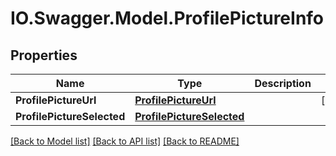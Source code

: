 # IO.Swagger.Model.ProfilePictureInfo
## Properties

Name | Type | Description | Notes
------------ | ------------- | ------------- | -------------
**ProfilePictureUrl** | [**ProfilePictureUrl**](ProfilePictureUrl.md) |  | [optional] 
**ProfilePictureSelected** | [**ProfilePictureSelected**](ProfilePictureSelected.md) |  | 

[[Back to Model list]](../README.md#documentation-for-models) [[Back to API list]](../README.md#documentation-for-api-endpoints) [[Back to README]](../README.md)

